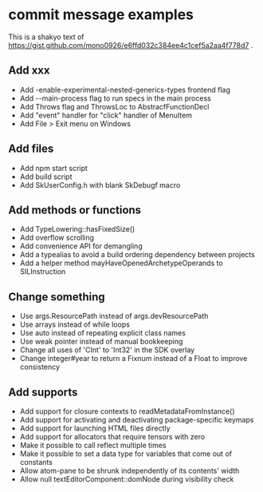 # commit message examples

This is a shakyo text of https://gist.github.com/mono0926/e6ffd032c384ee4c1cef5a2aa4f778d7 .

## Add xxx

- Add -enable-experimental-nested-generics-types frontend flag
- Add --main-process flag to run specs in the main process
- Add Throws flag and ThrowsLoc to AbstracfFunctionDecl
- Add "event" handler for "click" handler of MenuItem
- Add File > Exit menu on Windows

## Add files

- Add npm start script
- Add build script
- Add SkUserConfig.h with blank SkDebugf macro

## Add methods or functions

- Add TypeLowering::hasFixedSize()
- Add overflow scrolling
- Add convenience API for demangling
- Add a typealias to avoid a build ordering dependency between projects
- Add a helper method mayHaveOpenedArchetypeOperands to SILInstruction

## Change something

- Use args.ResourcePath instead of args.devResourcePath
- Use arrays instead of while loops
- Use auto instead of repeating explicit class names
- Use weak pointer instead of manual bookkeeping
- Change all uses of 'CInt' to 'Int32' in the SDK overlay
- Change integer#year to return a Fixnum instead of a Float to improve consistency

## Add supports

- Add support for closure contexts to readMetadataFromInstance()
- Add support for activating and deactivating package-specific keymaps
- Add support for launching HTML files directly
- Add support for allocators that require tensors with zero
- Make it possible to call reflect multiple times
- Make it possible to set a data type for variables that come out of constants
- Allow atom-pane to be shrunk independently of its contents' width
- Allow null textEditorComponent::domNode during visibility check

